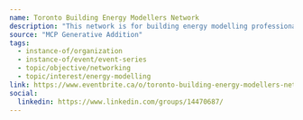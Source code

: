 ```yaml
---
name: Toronto Building Energy Modellers Network
description: "This network is for building energy modelling professionals passionate about sharing ideas and meeting others in the industry. We are based and hold events in Toronto, but all modellers are welcome. Our mission is to foster networking, knowledge sharing, and collaboration among industry experts to drive higher quality outcomes through the use of energy models."
source: "MCP Generative Addition"
tags:
  - instance-of/organization
  - instance-of/event/event-series
  - topic/objective/networking
  - topic/interest/energy-modelling
link: https://www.eventbrite.ca/o/toronto-building-energy-modellers-network-89394349573
social:
  linkedin: https://www.linkedin.com/groups/14470687/
---
```

